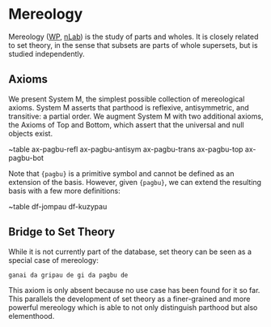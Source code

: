 # Mereology

Mereology ([WP](https://en.wikipedia.org/wiki/Mereology),
[nLab](https://ncatlab.org/nlab/show/mereology)) is the study of parts and
wholes. It is closely related to set theory, in the sense that subsets are
parts of whole supersets, but is studied independently.

## Axioms

We present System M, the simplest possible collection of mereological axioms.
System M asserts that parthood is reflexive, antisymmetric, and transitive: a
partial order. We augment System M with two additional axioms, the Axioms of
Top and Bottom, which assert that the universal and null objects exist.

~table ax-pagbu-refl ax-pagbu-antisym ax-pagbu-trans ax-pagbu-top ax-pagbu-bot

Note that `{pagbu}` is a primitive symbol and cannot be defined as an
extension of the basis. However, given `{pagbu}`, we can extend the resulting
basis with a few more definitions:

~table df-jompau df-kuzypau

## Bridge to Set Theory

While it is not currently part of the database, set theory can be seen as a
special case of mereology:

    ganai da gripau de gi da pagbu de

This axiom is only absent because no use case has been found for it so far.
This parallels the development of set theory as a finer-grained and more
powerful mereology which is able to not only distinguish parthood but also
elementhood.
